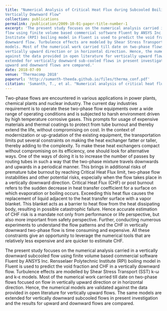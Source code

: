 ```yaml
---
title: "Numerical Analysis of Critical Heat Flux during Subcooled Boiling for a
Vertically Downward Flow"
collection: publications
permalink: /publication/2009-10-01-paper-title-number-1
excerpt: 'The present study focuses on the numerical analysis carried in a vertically downward sub-cooled
flow using finite volume based commercial software Fluent by ANSYS Inc. Rensselaer Polytechnic
Institute (RPI) boiling model in Fluent is used to predict the void fraction and CHF in a vertically
downward flow. Turbulence effects are modeled by Shear Stress Transport (SST) k-ω and k-ɛ
models. Most of the numerical work carried till date on two-phase flows focused on flow in
vertically upward direction or in horizontal direction. Hence, the numerical models are validated
against the data provided in open literature for vertically upward flows. The same models are
extended for vertically downward sub-cooled flows in present investigation and the results for
upward and downward flows are compared.'
date: 2018-07-09
venue: 'Thermacomp 2018'
paperurl: 'http://sumanth-theeda.github.io/files/therma_conf.pdf'
citation: 'Sumanth, T., et al. "Numerical analysis of critical heat flux during subcooled boiling for a vertically downward flow." Proceedings of Thermacomp2018, fifth international conference on computational methods for thermal problems, Indian Institute of Science, Bangalore, India. 2018.'
---
```

Two-phase flows are encountered in various applications in power plants, chemical plants and
nuclear industry. The current day industries requirement is to operate these two-phase flow
equipments over a wide range of operating conditions and is subjected to harsh environment driven
by high temperature corrosive gases. This prompts for usage of expensive materials and thermal
coatings to protect from tube burnout and thereby extend the life, without compromising on cost. In
the context of modernization or up-gradation of the existing equipment, the transportation limits put
several constraints on making the heat exchanger fatter or taller, thereby adding to the complexity.
To make these heat exchangers compact without compromising on its efficiency, one should look
for alternative ways. One of the ways of doing it is to increase the number of passes by routing
tubes in such a way that the two-phase mixture travels downwards and upwards in a periodical
manner. This brings in additional risks of premature tube burnout by reaching Critical Heat Flux
limit, two-phase flow instabilities and other potential risks, especially when the flow takes place in
a vertically downward direction. Critical Heat Flux (CHF) or post burnout refers to the sudden
decrease in heat transfer coefficient for a surface on which evaporation or boiling occurs. Exceeding
this heat flux causes the replacement of liquid adjacent to the heat transfer surface with a vapor
blanket. This blanket acts as a barrier to heat flow from the heat dissipating body, resulting in
possible catastrophic failure. Hence accurate estimation of CHF risk is a mandate not only from
performance or life perspective, but also more important from safety perspective. Further,
conducting numerous experiments to understand the flow patterns and the CHF in vertically
downward two-phase flow is time consuming and expensive. All these constraints give an
opportunity to leverage the numerical tools that are relatively less expensive and are quicker to
estimate CHF.

The present study focuses on the numerical analysis carried in a vertically downward subcooled
flow using finite volume based commercial software Fluent by ANSYS Inc. Rensselaer Polytechnic
Institute (RPI) boiling model in Fluent is used to predict the void fraction and CHF in a vertically
downward flow. Turbulence effects are modelled by Shear Stress Transport (SST) k-ω and k-ɛ
models. Most of the numerical work carried till date on two-phase flows focused on flow in
vertically upward direction or in horizontal direction. Hence, the numerical models are validated
against the data provided in open literature for vertically upward flows. The same models are
extended for vertically downward subcooled flows in present investigation and the results for
upward and downward flows are compared.
